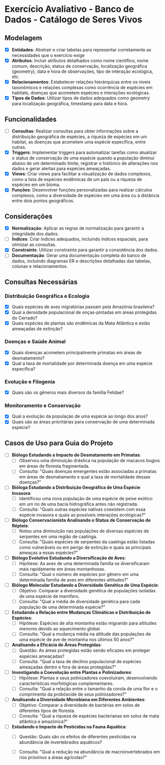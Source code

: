 # Exercício Avaliativo - Banco de Dados - Catálogo de Seres Vivos

## Modelagem
- [X] **Entidades**: Abstrair e criar tabelas para representar corretamente as necessidades que o exercício exige
- [X] **Atributos**: Incluir atributos detalhados como nome científico, nome comum, descrição, status de conservação, localização geográfica (geometry), data e hora de observações, tipo de interação ecológica, etc.
- [X] **Relacionamentos**: Estabelecer relações hierárquicas entre os níveis taxonômicos e relações complexas como ocorrência de espécies em habitats, doenças que acometem espécies e interações ecológicas.
- [X] **Tipos de Dados**: Utilizar tipos de dados adequados como geometry para localização geográfica, timestamp para data e hora.

## Funcionalidades
- [ ] **Consultas**: Realizar consultas para obter informações sobre a distribuição geográfica de espécies, a riqueza de espécies em um habitat, as doenças que acometem uma espécie específica, entre outras.
- [X] **Triggers**: Implementar triggers para automatizar tarefas como atualizar o status de conservação de uma espécie quando a população diminui abaixo de um determinado limite, registrar o histórico de alterações nos dados e gerar alertas para espécies ameaçadas.
- [X] **Views**: Criar views para facilitar a visualização de dados complexos, como a lista de espécies endêmicas de um país ou a riqueza de espécies em um bioma.
- [X] **Funções**: Desenvolver funções personalizadas para realizar cálculos complexos, como a diversidade de espécies em uma área ou a distância entre dois pontos geográficos.

## Considerações
- [X] **Normalização**: Aplicar as regras de normalização para garantir a integridade dos dados.
- [ ] **Índices**: Criar índices adequados, incluindo índices espaciais, para otimizar as consultas.
- [X] **Constraints**: Utilizar constraints para garantir a consistência dos dados.
- [ ] **Documentação**: Gerar uma documentação completa do banco de dados, incluindo diagramas ER e descrições detalhadas das tabelas, colunas e relacionamentos.

## Consultas Necessárias
### Distribuição Geográfica e Ecologia
- [X] Quais espécies de aves migratórias passam pela Amazônia brasileira?
- [X] Qual a densidade populacional de onças-pintadas em áreas protegidas do Cerrado?
- [X] Quais espécies de plantas são endêmicas da Mata Atlântica e estão ameaçadas de extinção?

### Doenças e Saúde Animal
- [X] Quais doenças acometem principalmente primatas em áreas de desmatamento?
- [X] Qual a taxa de mortalidade por determinada doença em uma espécie específica?

### Evolução e Filogenia
- [X] Quais são os gêneros mais diversos da família Felidae?

### Monitoramento e Conservação
- [X] Qual a evolução da população de uma espécie ao longo dos anos?
- [X] Quais são as áreas prioritárias para conservação de uma determinada espécie?

## Casos de Uso para Guia do Projeto
- [ ] **Biólogo Estudando a Impacto do Desmatamento em Primatas**:
  - [ ] Observou uma diminuição drástica na população de macacos bugios em áreas de floresta fragmentada.
  - [ ] Consulta: "Quais doenças emergentes estão associadas a primatas em áreas de desmatamento e qual a taxa de mortalidade dessas doenças?"

- [ ] **Bióloga Estudando a Distribuição Geográfica de Uma Espécie Invasora**:
  - [ ] Identificou uma nova população de uma espécie de peixe exótico em um rio de uma bacia hidrográfica antes não registrada.
  - [ ] Consulta: "Quais outras espécies nativas coexistem com essa espécie invasora e quais as possíveis interações ecológicas?"

- [ ] **Biólogo Conservacionista Analisando o Status de Conservação de Répteis**:
  - [ ] Notou uma diminuição nas populações de diversas espécies de serpentes em uma região de caatinga.
  - [ ] Consulta: "Quais espécies de serpentes da caatinga estão listadas como vulneráveis ou em perigo de extinção e quais as principais ameaças a essas espécies?"

- [ ] **Biólogo Evolutivo Estudando a Diversificação de Aves**:
  - [ ] Hipótese: As aves de uma determinada família se diversificaram mais rapidamente em áreas montanhosas.
  - [ ] Consulta: "Qual o número de espécies por gênero em uma determinada família de aves em diferentes altitudes?"

- [ ] **Biólogo Molecular Estudando a Diversidade Genética de Uma Espécie**:
  - [ ] Objetivo: Comparar a diversidade genética de populações isoladas de uma espécie de mamífero.
  - [ ] Consulta: "Qual a média de diversidade genética para cada população de uma determinada espécie?"

- [ ] **Estudando a Relação entre Mudanças Climáticas e Distribuição de Espécies**:
  - [ ] Hipótese: Espécies de alta montanha estão migrando para altitudes menores devido ao aquecimento global.
  - [ ] Consulta: "Qual a mudança média na altitude das populações de uma espécie de ave de montanha nos últimos 50 anos?"

- [ ] **Analisando a Eficácia de Áreas Protegidas**:
  - [ ] Questão: As áreas protegidas estão sendo eficazes em proteger espécies ameaçadas?
  - [ ] Consulta: "Qual a taxa de declínio populacional de espécies ameaçadas dentro e fora de áreas protegidas?"

- [ ] **Investigando a Coevolução entre Plantas e Polinizadores**:
  - [ ] Hipótese: Plantas e seus polinizadores coevoluíram, desenvolvendo características morfológicas complementares.
  - [ ] Consulta: "Qual a relação entre o tamanho da corola de uma flor e o comprimento da probóscide de seus polinizadores?"

- [ ] **Analisando a Diversidade Microbiana em Diferentes Ambientes**:
  - [ ] Objetivo: Comparar a diversidade de bactérias em solos de diferentes tipos de floresta.
  - [ ] Consulta: "Qual a riqueza de espécies bacterianas em solos de mata atlântica e amazônica?"

- [ ] **Estudando o Impacto de Pesticidas na Fauna Aquática**:
  - [ ] Questão: Quais são os efeitos de diferentes pesticidas na abundância de invertebrados aquáticos?
  - [ ] Consulta: "Qual a redução na abundância de macroinvertebrados em rios próximos a áreas agrícolas?"

